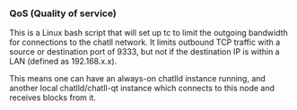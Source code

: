 ### QoS (Quality of service) ###

This is a Linux bash script that will set up tc to limit the outgoing bandwidth for connections to the chatll network. It limits outbound TCP traffic with a source or destination port of 9333, but not if the destination IP is within a LAN (defined as 192.168.x.x).

This means one can have an always-on chatlld instance running, and another local chatlld/chatll-qt instance which connects to this node and receives blocks from it.
